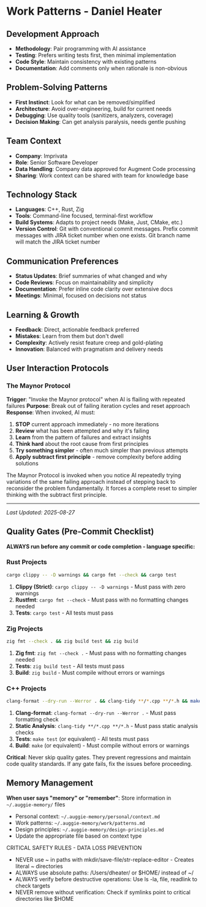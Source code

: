 # Work Patterns - Daniel Heater

## Development Approach
- **Methodology**: Pair programming with AI assistance
- **Testing**: Prefers writing tests first, then minimal implementation
- **Code Style**: Maintain consistency with existing patterns
- **Documentation**: Add comments only when rationale is non-obvious

## Problem-Solving Patterns
- **First Instinct**: Look for what can be removed/simplified
- **Architecture**: Avoid over-engineering, build for current needs
- **Debugging**: Use quality tools (sanitizers, analyzers, coverage)
- **Decision Making**: Can get analysis paralysis, needs gentle pushing

## Team Context
- **Company**: Imprivata
- **Role**: Senior Software Developer
- **Data Handling**: Company data approved for Augment Code processing
- **Sharing**: Work context can be shared with team for knowledge base

## Technology Stack
- **Languages**: C++, Rust, Zig
- **Tools**: Command-line focused, terminal-first workflow
- **Build Systems**: Adapts to project needs (Make, Just, CMake, etc.)
- **Version Control**: Git with conventional commit messages. Prefix commit messages with JIRA ticket number when one exists. Git branch name will match the JIRA ticket number

## Communication Preferences
- **Status Updates**: Brief summaries of what changed and why
- **Code Reviews**: Focus on maintainability and simplicity
- **Documentation**: Prefer inline code clarity over extensive docs
- **Meetings**: Minimal, focused on decisions not status

## Learning & Growth
- **Feedback**: Direct, actionable feedback preferred
- **Mistakes**: Learn from them but don't dwell
- **Complexity**: Actively resist feature creep and gold-plating
- **Innovation**: Balanced with pragmatism and delivery needs

## User Interaction Protocols

### The Maynor Protocol
**Trigger**: "Invoke the Maynor protocol" when AI is flailing with repeated failures
**Purpose**: Break out of failing iteration cycles and reset approach
**Response**: When invoked, AI must:
1. **STOP** current approach immediately - no more iterations
2. **Review** what has been attempted and why it's failing
3. **Learn** from the pattern of failures and extract insights
4. **Think hard** about the root cause from first principles
5. **Try something simpler** - often much simpler than previous attempts
6. **Apply subtract first principle** - remove complexity before adding solutions

The Maynor Protocol is invoked when you notice AI repeatedly trying variations of the same failing approach instead of stepping back to reconsider the problem fundamentally. It forces a complete reset to simpler thinking with the subtract first principle.

---
*Last Updated: 2025-08-27*

## Quality Gates (Pre-Commit Checklist)
**ALWAYS run before any commit or code completion - language specific:**

### Rust Projects
```bash
cargo clippy -- -D warnings && cargo fmt --check && cargo test
```
1. **Clippy (Strict)**: `cargo clippy -- -D warnings` - Must pass with zero warnings
2. **Rustfmt**: `cargo fmt --check` - Must pass with no formatting changes needed  
3. **Tests**: `cargo test` - All tests must pass

### Zig Projects
```bash
zig fmt --check . && zig build test && zig build
```
1. **Zig fmt**: `zig fmt --check .` - Must pass with no formatting changes needed
2. **Tests**: `zig build test` - All tests must pass
3. **Build**: `zig build` - Must compile without errors or warnings

### C++ Projects  
```bash
clang-format --dry-run --Werror . && clang-tidy **/*.cpp **/*.h && make test && make
```
1. **Clang-format**: `clang-format --dry-run --Werror .` - Must pass formatting check
2. **Static Analysis**: `clang-tidy **/*.cpp **/*.h` - Must pass static analysis checks
3. **Tests**: `make test` (or equivalent) - All tests must pass
4. **Build**: `make` (or equivalent) - Must compile without errors or warnings

**Critical**: Never skip quality gates. They prevent regressions and maintain code quality standards. If any gate fails, fix the issues before proceeding.

## Memory Management
**When user says "memory" or "remember"**: Store information in `~/.auggie-memory/` files
- Personal context: `~/.auggie-memory/personal/context.md`
- Work patterns: `~/.auggie-memory/work/patterns.md` 
- Design principles: `~/.auggie-memory/design-principles.md`
- Update the appropriate file based on context type

CRITICAL SAFETY RULES - DATA LOSS PREVENTION
- NEVER use ~ in paths with mkdir/save-file/str-replace-editor - Creates literal ~ directories  
- ALWAYS use absolute paths: /Users/dheater/ or $HOME/ instead of ~/
- ALWAYS verify before destructive operations: Use ls -la, file, readlink to check targets
- NEVER remove without verification: Check if symlinks point to critical directories like $HOME
